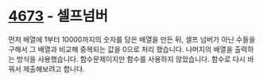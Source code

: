 <h1><a href = "https://www.acmicpc.net/problem/4673">4673</a> - 셀프넘버</h1>
먼저 배열에 1부터 10000까지의 숫자를 담은 배열을 만든 뒤, 셀프 넘버가 아닌 수들을 구해서 그 배열과 비교해 중복되는 값을 0으로 처리 했습니다.
나머지의 배열을 출력하는 방식을 사용했습니다.
함수문제이지만 함수를 사용하지 않았습니다. 
함수로 다시 바꿔서 제출해보려고 합니다.
